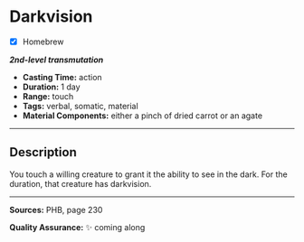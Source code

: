 # Darkvision
- [x] Homebrew

***2nd-level transmutation***
- **Casting Time:** action
- **Duration:** 1 day
- **Range:** touch
- **Tags:** verbal, somatic, material
- **Material Components:** either a pinch of dried carrot or an agate

---

## Description
You touch a willing creature to grant it the ability to see in the dark.
For the duration, that creature has darkvision.

---

**Sources:** PHB, page 230

**Quality Assurance:** :sparkles: coming along
